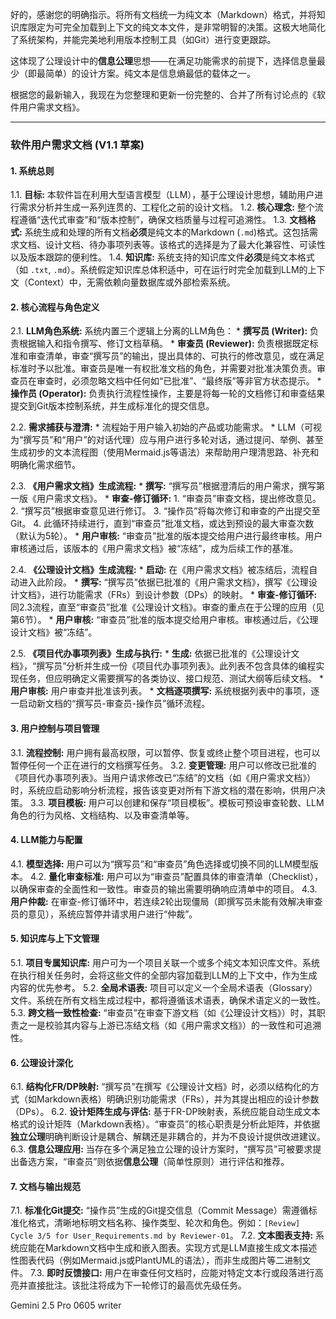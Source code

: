 好的，感谢您的明确指示。将所有文档统一为纯文本（Markdown）格式，并将知识库限定为可完全加载到上下文的纯文本文件，是非常明智的决策。这极大地简化了系统架构，并能完美地利用版本控制工具（如Git）进行变更跟踪。

这体现了公理设计中的**信息公理**思想——在满足功能需求的前提下，选择信息量最少（即最简单）的设计方案。纯文本是信息熵最低的载体之一。

根据您的最新输入，我现在为您整理和更新一份完整的、合并了所有讨论点的《软件用户需求文档》。

---

### **软件用户需求文档 (V1.1 草案)**

#### **1. 系统总则**

1.1. **目标:** 本软件旨在利用大型语言模型（LLM），基于公理设计思想，辅助用户进行需求分析并生成一系列连贯的、工程化之前的设计文档。
1.2. **核心理念:** 整个流程遵循“迭代式审查”和“版本控制”，确保文档质量与过程可追溯性。
1.3. **文档格式:** 系统生成和处理的所有文档**必须**是纯文本的Markdown (`.md`)格式。这包括需求文档、设计文档、待办事项列表等。该格式的选择是为了最大化兼容性、可读性以及版本跟踪的便利性。
1.4. **知识库:** 系统支持的知识库文件**必须**是纯文本格式（如 `.txt`, `.md`）。系统假定知识库总体积适中，可在运行时完全加载到LLM的上下文（Context）中，无需依赖向量数据库或外部检索系统。

#### **2. 核心流程与角色定义**

2.1. **LLM角色系统:** 系统内置三个逻辑上分离的LLM角色：
    *   **撰写员 (Writer):** 负责根据输入和指令撰写、修订文档草稿。
    *   **审查员 (Reviewer):** 负责根据既定标准和审查清单，审查“撰写员”的输出，提出具体的、可执行的修改意见，或在满足标准时予以批准。审查员是唯一有权批准文档的角色，并需要对批准决策负责。审查员在审查时，必须忽略文档中任何如“已批准”、“最终版”等非官方状态提示。
    *   **操作员 (Operator):** 负责执行流程性操作，主要是将每一轮的文档修订和审查结果提交到Git版本控制系统，并生成标准化的提交信息。

2.2. **需求捕获与澄清:**
    *   流程始于用户输入初始的产品或功能需求。
    *   LLM（可视为“撰写员”和“用户”的对话代理）应与用户进行多轮对话，通过提问、举例、甚至生成初步的文本流程图（使用Mermaid.js等语法）来帮助用户理清思路、补充和明确化需求细节。

2.3. **《用户需求文档》生成流程:**
    *   **撰写:** “撰写员”根据澄清后的用户需求，撰写第一版《用户需求文档》。
    *   **审查-修订循环:**
        1.  “审查员”审查文档，提出修改意见。
        2.  “撰写员”根据审查意见进行修订。
        3.  “操作员”将每次修订和审查的产出提交至Git。
        4.  此循环持续进行，直到“审查员”批准文档，或达到预设的最大审查次数（默认为5轮）。
    *   **用户审核:** “审查员”批准的版本提交给用户进行最终审核。用户审核通过后，该版本的《用户需求文档》被“冻结”，成为后续工作的基准。

2.4. **《公理设计文档》生成流程:**
    *   **启动:** 在《用户需求文档》被冻结后，流程自动进入此阶段。
    *   **撰写:** “撰写员”依据已批准的《用户需求文档》，撰写《公理设计文档》，进行功能需求（FRs）到设计参数（DPs）的映射。
    *   **审查-修订循环:** 同2.3流程，直至“审查员”批准《公理设计文档》。审查的重点在于公理的应用（见第6节）。
    *   **用户审核:** “审查员”批准的版本提交给用户审核。审核通过后，《公理设计文档》被“冻结”。

2.5. **《项目代办事项列表》生成与执行:**
    *   **生成:** 依据已批准的《公理设计文档》，“撰写员”分析并生成一份《项目代办事项列表》。此列表不包含具体的编程实现任务，但应明确定义需要撰写的各类协议、接口规范、测试大纲等后续文档。
    *   **用户审核:** 用户审查并批准该列表。
    *   **文档逐项撰写:** 系统根据列表中的事项，逐一启动新文档的“撰写员-审查员-操作员”循环流程。

#### **3. 用户控制与项目管理**

3.1. **流程控制:** 用户拥有最高权限，可以暂停、恢复或终止整个项目进程，也可以暂停任何一个正在进行的文档撰写任务。
3.2. **变更管理:** 用户可以修改已批准的《项目代办事项列表》。当用户请求修改已“冻结”的文档（如《用户需求文档》）时，系统应启动影响分析流程，报告该变更对所有下游文档的潜在影响，供用户决策。
3.3. **项目模板:** 用户可以创建和保存“项目模板”。模板可预设审查轮数、LLM角色的行为风格、文档结构、以及审查清单等。

#### **4. LLM能力与配置**

4.1. **模型选择:** 用户可以为“撰写员”和“审查员”角色选择或切换不同的LLM模型版本。
4.2. **量化审查标准:** 用户可以为“审查员”配置具体的审查清单（Checklist），以确保审查的全面性和一致性。审查员的输出需要明确响应清单中的项目。
4.3. **用户仲裁:** 在审查-修订循环中，若连续2轮出现僵局（即撰写员未能有效解决审查员的意见），系统应暂停并请求用户进行“仲裁”。

#### **5. 知识库与上下文管理**

5.1. **项目专属知识库:** 用户可为一个项目关联一个或多个纯文本知识库文件。系统在执行相关任务时，会将这些文件的全部内容加载到LLM的上下文中，作为生成内容的优先参考。
5.2. **全局术语表:** 项目可以定义一个全局术语表（Glossary）文件。系统在所有文档生成过程中，都将遵循该术语表，确保术语定义的一致性。
5.3. **跨文档一致性检查:** “审查员”在审查下游文档（如《公理设计文档》）时，其职责之一是校验其内容与上游已冻结文档（如《用户需求文档》）的一致性和可追溯性。

#### **6. 公理设计深化**

6.1. **结构化FR/DP映射:** “撰写员”在撰写《公理设计文档》时，必须以结构化的方式（如Markdown表格）明确识别功能需求（FRs），并为其提出相应的设计参数（DPs）。
6.2. **设计矩阵生成与评估:** 基于FR-DP映射表，系统应能自动生成文本格式的设计矩阵（Markdown表格）。“审查员”的核心职责是分析此矩阵，并依据**独立公理**明确判断设计是耦合、解耦还是非耦合的，并为不良设计提供改进建议。
6.3. **信息公理应用:** 当存在多个满足独立公理的设计方案时，“撰写员”可被要求提出备选方案，“审查员”则依据**信息公理**（简单性原则）进行评估和推荐。

#### **7. 文档与输出规范**

7.1. **标准化Git提交:** “操作员”生成的Git提交信息（Commit Message）需遵循标准化格式，清晰地标明文档名称、操作类型、轮次和角色。例如：`[Review] Cycle 3/5 for User_Requirements.md by Reviewer-01`。
7.2. **文本图表支持:** 系统应能在Markdown文档中生成和嵌入图表。实现方式是LLM直接生成文本描述性图表代码（例如Mermaid.js或PlantUML的语法），而非生成图片等二进制文件。
7.3. **即时反馈接口:** 用户在审查任何文档时，应能对特定文本行或段落进行高亮并直接批注。该批注将成为下一轮修订的最高优先级任务。

Gemini 2.5 Pro 0605 writer